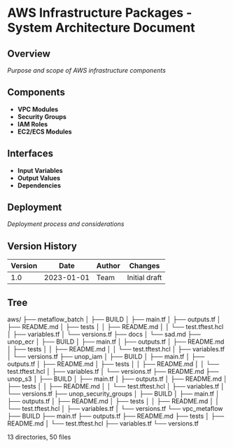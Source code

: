 # AWS Infrastructure Packages - System Architecture Document

## Overview
*Purpose and scope of AWS infrastructure components*


## Components
- **VPC Modules**
- **Security Groups**
- **IAM Roles**
- **EC2/ECS Modules**

## Interfaces
- **Input Variables**
- **Output Values**
- **Dependencies**

## Deployment
*Deployment process and considerations*

## Version History
| Version | Date       | Author | Changes       |
|---------|------------|--------|---------------|
| 1.0     | 2023-01-01 | Team   | Initial draft |


## Tree

aws/
├── metaflow_batch
│   ├── BUILD
│   ├── main.tf
│   ├── outputs.tf
│   ├── README.md
│   ├── tests
│   │   ├── README.md
│   │   └── test.tftest.hcl
│   ├── variables.tf
│   └── versions.tf
├── docs
│   └── sad.md
├── unop_ecr
│   ├── BUILD
│   ├── main.tf
│   ├── outputs.tf
│   ├── README.md
│   ├── tests
│   │   ├── README.md
│   │   └── test.tftest.hcl
│   ├── variables.tf
│   └── versions.tf
├── unop_iam
│   ├── BUILD
│   ├── main.tf
│   ├── outputs.tf
│   ├── README.md
│   ├── tests
│   │   ├── README.md
│   │   └── test.tftest.hcl
│   ├── variables.tf
│   └── versions.tf
├── README.md
├── unop_s3
│   ├── BUILD
│   ├── main.tf
│   ├── outputs.tf
│   ├── README.md
│   ├── tests
│   │   ├── README.md
│   │   └── test.tftest.hcl
│   ├── variables.tf
│   └── versions.tf
├── unop_security_groups
│   ├── BUILD
│   ├── main.tf
│   ├── outputs.tf
│   ├── README.md
│   ├── tests
│   │   ├── README.md
│   │   └── test.tftest.hcl
│   ├── variables.tf
│   └── versions.tf
└── vpc_metaflow
    ├── BUILD
    ├── main.tf
    ├── outputs.tf
    ├── README.md
    ├── tests
    │   ├── README.md
    │   └── test.tftest.hcl
    ├── variables.tf
    └── versions.tf

13 directories, 50 files
